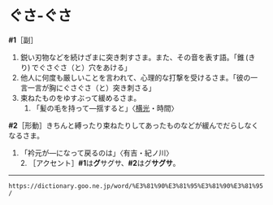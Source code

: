 # ぐさ‐ぐさ
**\#1**［副］

1.  鋭い刃物などを続けざまに突き刺すさま。また、その音を表す語。「錐 (きり) でぐさぐさ（と）穴をあける」
2.  他人に何度も厳しいことを言われて、心理的な打撃を受けるさま。「彼の一言一言が胸にぐさぐさ（と）突き刺さる」
3.  束ねたものをゆすぶって緩めるさま。    
    1.  「髪の毛を持って―揺すると」〈[横光](/word/person/%E6%A8%AA%E5%85%89%E5%88%A9%E4%B8%80/#jn-227412)・時間〉
        

**\#2**［形動］きちんと縛ったり束ねたりしてあったものなどが緩んでだらしなくなるさま。

1.   「衿元が―になって戻るのは」〈有吉・紀ノ川〉        
    2.  ［アクセント］**\#1**は**グ**サグサ、**\#2**はグ**サグサ**。

---
`https://dictionary.goo.ne.jp/word/%E3%81%90%E3%81%95%E3%81%90%E3%81%95/`